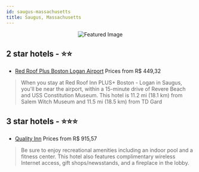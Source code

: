 ```yaml
---
id: saugus-massachusetts
title: Saugus, Massachusetts
---
```


<center><img src="https://i.travelapi.com/hotels/1000000/460000/458300/458272/c371d619_z.jpg" alt="Featured Image" /></center>


##  2 star hotels - ⭐️⭐️

-    [Red Roof Plus Boston Logan Airport](https://us.hurb.com/hotels/saugus/red-roof-plus-boston-logan-airport-JNP-JP010037?cmp=18055) Prices from R$ 449,32
   > When you stay at Red Roof Inn PLUS+ Boston - Logan in Saugus, you'll be near the airport, within a 15-minute drive of Revere Beach and USS Constitution Museum. This hotel is 11.2 mi (18.1 km) from Salem Witch Museum and 11.5 mi (18.5 km) from TD Gard

##  3 star hotels - ⭐️⭐️⭐️

-    [Quality Inn](https://us.hurb.com/hotels/saugus/quality-inn-JNP-JP073897?cmp=18055) Prices from R$ 915,57
   > Be sure to enjoy recreational amenities including an indoor pool and a fitness center. This hotel also features complimentary wireless Internet access, gift shops/newsstands, and a fireplace in the lobby.

